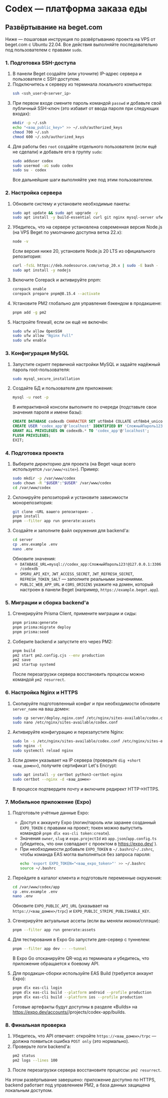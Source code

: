 # Codex — платформа заказа еды

## Развёртывание на beget.com

Ниже — пошаговая инструкция по развёртыванию проекта на VPS от beget.com с Ubuntu 22.04. Все действия выполняйте последовательно под пользователем с правами `sudo`.

### 1. Подготовка SSH-доступа

1. В панели Beget создайте (или уточните) IP-адрес сервера и пользователя с SSH-доступом.
2. Подключитесь к серверу из терминала локального компьютера:
   ```bash
   ssh <ssh_user>@<server_ip>
   ```
3. При первом входе смените пароль командой `passwd` и добавьте свой публичный SSH-ключ (это избавит от ввода пароля при следующих входах):
   ```bash
   mkdir -p ~/.ssh
   echo "<ваш_public_key>" >> ~/.ssh/authorized_keys
   chmod 700 ~/.ssh
   chmod 600 ~/.ssh/authorized_keys
   ```
4. Для работы без `root` создайте отдельного пользователя (если ещё не сделали) и добавьте его в группу `sudo`:
   ```bash
   sudo adduser codex
   sudo usermod -aG sudo codex
   sudo su - codex
   ```
   Все дальнейшие шаги выполняйте уже под этим пользователем.

### 2. Настройка сервера

1. Обновите систему и установите необходимые пакеты:
   ```bash
   sudo apt update && sudo apt upgrade -y
   sudo apt install -y build-essential curl git nginx mysql-server ufw dnsutils
   ```
2. Убедитесь, что на сервере установлена современная версия Node.js (на VPS Beget по умолчанию доступна ветка 22.x):
   ```bash
   node -v
   ```
   Если версия ниже 20, установите Node.js 20 LTS из официального репозитория:
   ```bash
   curl -fsSL https://deb.nodesource.com/setup_20.x | sudo -E bash -
   sudo apt install -y nodejs
   ```
3. Включите Corepack и активируйте pnpm:
   ```bash
   corepack enable
   corepack prepare pnpm@8.15.4 --activate
   ```
4. Установите PM2 глобально для управления бэкендом в продакшене:
   ```bash
   pnpm add -g pm2
   ```
5. Настройте firewall, если он ещё не включён:
   ```bash
   sudo ufw allow OpenSSH
   sudo ufw allow "Nginx Full"
   sudo ufw enable
   ```

### 3. Конфигурация MySQL

1. Запустите скрипт первичной настройки MySQL и задайте надёжный пароль root-пользователя:
   ```bash
   sudo mysql_secure_installation
   ```
2. Создайте БД и пользователя для приложения:
   ```bash
   mysql -u root -p
   ```
   В интерактивной консоли выполните по очереди (подставьте свои значения пароля и имени базы):
   ```sql
   CREATE DATABASE codexdb CHARACTER SET utf8mb4 COLLATE utf8mb4_unicode_ci;
   CREATE USER 'codex_app'@'localhost' IDENTIFIED BY 'СложныйПароль123!';
   GRANT ALL PRIVILEGES ON codexdb.* TO 'codex_app'@'localhost';
   FLUSH PRIVILEGES;
   EXIT;
   ```

### 4. Подготовка проекта

1. Выберите директорию для проекта (на Beget чаще всего используется `/var/www/<site>`). Пример:
   ```bash
   sudo mkdir -p /var/www/codex
   sudo chown -R "$USER":"$USER" /var/www/codex
   cd /var/www/codex
   ```
2. Склонируйте репозиторий и установите зависимости монорепозитория:
   ```bash
   git clone <URL вашего репозитория> .
   pnpm install
   pnpm --filter app run generate:assets
   ```
3. Создайте и заполните файл окружения для backend'а:
   ```bash
   cd server
   cp .env.example .env
   nano .env
   ```
   Обновите значения:
   - `DATABASE_URL=mysql://codex_app:СложныйПароль123!@127.0.0.1:3306/codexdb`
   - `SMSRU_API_KEY`, `JWT_ACCESS_SECRET`, `JWT_REFRESH_SECRET`, `REFRESH_TOKEN_SALT` — заполните реальными значениями.
   - `PUBLIC_WEB_APP_URL` и `CORS_ORIGINS` укажите на домен, который настроен в панели Beget (например, `https://example.beget.app`).

### 5. Миграции и сборка backend'а

1. Сгенерируйте Prisma Client, примените миграции и сиды:
   ```bash
   pnpm prisma:generate
   pnpm prisma:migrate deploy
   pnpm prisma:seed
   ```
2. Соберите backend и запустите его через PM2:
   ```bash
   pnpm build
   pm2 start pm2.config.cjs --env production
   pm2 save
   pm2 startup systemd
   ```
   После перезагрузки сервера восстановить процессы можно командой `pm2 resurrect`.

### 6. Настройка Nginx и HTTPS

1. Скопируйте подготовленный конфиг и при необходимости обновите `server_name` на ваш домен:
   ```bash
   sudo cp server/deploy.nginx.conf /etc/nginx/sites-available/codex.conf
   sudo nano /etc/nginx/sites-available/codex.conf
   ```
2. Активируйте конфигурацию и перезапустите Nginx:
   ```bash
   sudo ln -s /etc/nginx/sites-available/codex.conf /etc/nginx/sites-enabled/codex.conf
   sudo nginx -t
   sudo systemctl reload nginx
   ```
3. Если домен указывает на IP сервера (проверьте `dig +short <ваш_домен>`), получите сертификат Let's Encrypt:
   ```bash
   sudo apt install -y certbot python3-certbot-nginx
   sudo certbot --nginx -d <ваш_домен>
   ```
   В процессе подтвердите почту и включите редирект HTTP→HTTPS.

### 7. Мобильное приложение (Expo)

1. Подготовьте учётные данные Expo:
   - Доступ к аккаунту Expo (логин/пароль или заранее созданный `EXPO_TOKEN` с правами на проект; токен можно выпустить командой
     `pnpm dlx eas-cli token:create`).
   - Значения `owner`, `slug` и `expo.projectId` из `app.json`/`app.config.ts` (убедитесь, что они совпадают с проектом в https://expo.dev/ ).
   - При необходимости добавьте `EXPO_TOKEN` в `~/.bashrc`/`~/.zshrc`, чтобы команда EAS могла выполняться без запроса пароля:
     ```bash
     echo 'export EXPO_TOKEN="<ваш_expo_token>"' >> ~/.bashrc
     source ~/.bashrc
     ```

2. Перейдите в каталог клиента и подготовьте переменные окружения:
   ```bash
   cd /var/www/codex/app
   cp .env.example .env
   nano .env
   ```
   Обновите `EXPO_PUBLIC_API_URL` (указывает на `https://<ваш_домен>/trpc`) и `EXPO_PUBLIC_STRIPE_PUBLISHABLE_KEY`.
3. Сгенерируйте актуальные ассеты (если вы меняли иконки/сплэши):
   ```bash
   pnpm --filter app run generate:assets
   ```
4. Для тестирования в Expo Go запустите дев-сервер с туннелем:
   ```bash
   pnpm --filter app dev -- --tunnel
   ```
   В Expo Go отсканируйте QR-код из терминала и убедитесь, что приложение обращается к боевому API.
5. Для продакшн-сборки используйте EAS Build (требуется аккаунт Expo):
   ```bash
   pnpm dlx eas-cli login
   pnpm dlx eas-cli build --platform android --profile production
   pnpm dlx eas-cli build --platform ios --profile production
   ```
   Готовые артефакты будут доступны в разделе «Builds» на https://expo.dev/accounts/<your-account>/projects/codex-app/builds.

### 8. Финальная проверка

1. Убедитесь, что API отвечает: откройте `https://<ваш_домен>/trpc` — должна появиться ошибка `POST only` (это нормально).
2. Проверьте логи backend'а:
   ```bash
   pm2 status
   pm2 logs --lines 100
   ```
3. После перезагрузки сервера восстановите процессы: `pm2 resurrect`.

На этом развёртывание завершено: приложение доступно по HTTPS, backend работает под управлением PM2, а база данных защищена локальным доступом.
